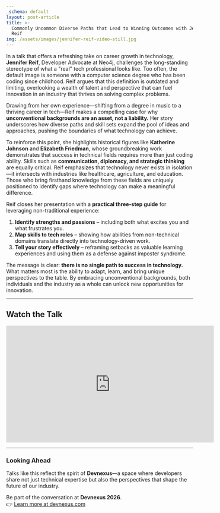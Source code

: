 ```yaml
---
_schema: default
layout: post-article
title: >-
  Commonly Uncommon Diverse Paths that Lead to Winning Outcomes with Jennifer
  Reif
img: /assets/images/jennifer-reif-video-still.jpg
---
```

In a talk that offers a refreshing take on career growth in technology, **Jennifer Reif**, Developer Advocate at Neo4j, challenges the long-standing stereotype of what a "real" tech professional looks like. Too often, the default image is someone with a computer science degree who has been coding since childhood. Reif argues that this definition is outdated and limiting, overlooking a wealth of talent and perspective that can fuel innovation in an industry that thrives on solving complex problems.  

Drawing from her own experience—shifting from a degree in music to a thriving career in tech—Reif makes a compelling case for why **unconventional backgrounds are an asset, not a liability.** Her story underscores how diverse paths and skill sets expand the pool of ideas and approaches, pushing the boundaries of what technology can achieve.

To reinforce this point, she highlights historical figures like **Katherine Johnson** and **Elizabeth Friedman**, whose groundbreaking work demonstrates that success in technical fields requires more than just coding ability. Skills such as **communication, diplomacy, and strategic thinking** are equally critical. Reif emphasizes that technology never exists in isolation—it intersects with industries like healthcare, agriculture, and education. Those who bring firsthand knowledge from these fields are uniquely positioned to identify gaps where technology can make a meaningful difference.

Reif closes her presentation with a **practical three-step guide** for leveraging non-traditional experience:  
1. **Identify strengths and passions** – including both what excites you and what frustrates you.  
2. **Map skills to tech roles** – showing how abilities from non-technical domains translate directly into technology-driven work.  
3. **Tell your story effectively** – reframing setbacks as valuable learning experiences and using them as a defense against imposter syndrome.  

The message is clear: **there is no single path to success in technology.** What matters most is the ability to adapt, learn, and bring unique perspectives to the table. By embracing unconventional backgrounds, both individuals and the industry as a whole can unlock new opportunities for innovation.

---

## Watch the Talk
<div align="center">  
<iframe width="560" height="315" src="https://www.youtube.com/embed/bLuTRBHCDo8" title="Success in Tech: Embracing the Unconventional" frameborder="0" allowfullscreen></iframe>  
</div>

---

### Looking Ahead
Talks like this reflect the spirit of **Devnexus**—a space where developers share not just technical expertise but also the perspectives that shape the future of our industry.  

Be part of the conversation at **Devnexus 2026**.  
👉 [Learn more at devnexus.com](https://devnexus.com)
